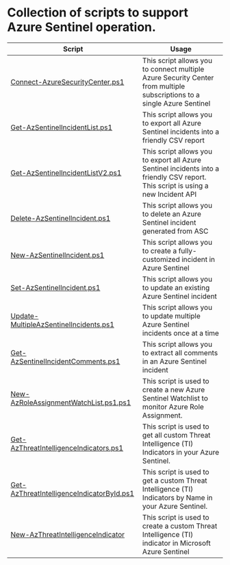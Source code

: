 # Collection of scripts to support Azure Sentinel operation.

| **Script**                                                                                                                                         | **Usage**                                                                                                                         |
| -------------------------------------------------------------------------------------------------------------------------------------------------- | --------------------------------------------------------------------------------------------------------------------------------- |
| [Connect-AzureSecurityCenter.ps1](https://github.com/azsec/azure-sentinel-tools/blob/master/scripts/Connect-AzureSecurityCenter.ps1)               | This script allows you to connect multiple Azure Security Center from multiple subscriptions to a single Azure Sentinel           |
| [Get-AzSentinelIncidentList.ps1](https://github.com/azsec/azure-sentinel-tools/blob/master/scripts/Get-AzSentinelIncidentList.ps1)                 | This script allows you to export all Azure Sentinel incidents into a friendly CSV report                                          |
| [Get-AzSentinelIncidentListV2.ps1](https://github.com/azsec/azure-sentinel-tools/blob/master/scripts/Get-AzSentinelIncidentListV2.ps1)             | This script allows you to export all Azure Sentinel incidents into a friendly CSV report. This script is using a new Incident API |
| [Delete-AzSentinelIncident.ps1](https://github.com/azsec/azure-sentinel-tools/blob/master/scripts/Delete-AzureSentinelIncident.ps1)                | This script allows you to delete an Azure Sentinel incident generated from ASC                                                    |
| [New-AzSentinelIncident.ps1](https://github.com/azsec/azure-sentinel-tools/blob/master/scripts/New-AzSentinelIncident.ps1)                         | This script allows you to create a fully-customized incident in Azure Sentinel                                                    |
| [Set-AzSentinelIncident.ps1](https://github.com/azsec/azure-sentinel-tools/blob/master/scripts/Set-AzSentinelIncident.ps1)                         | This script allows you to update an existing Azure Sentinel incident                                                              |
| [Update-MultipleAzSentinelIncidents.ps1](https://github.com/azsec/azure-sentinel-tools/blob/master/scripts/Update-MultipleAzSentinelIncidents.ps1) | This script allows you to update multiple Azure Sentinel incidents once at a time                                                 |
| [Get-AzSentinelIncidentComments.ps1](https://github.com/azsec/azure-sentinel-tools/blob/master/scripts/Get-AzSentinelIncidentComments.ps1)         | This script allows you to extract all comments in an Azure Sentinel incident                                                      |
| [New-AzRoleAssignmentWatchList.ps1.ps1](https://github.com/azsec/azure-sentinel-tools/blob/master/scripts/New-AzRoleAssignmentWatchList.ps1)       | This script is used to create a new Azure Sentinel Watchlist to monitor Azure Role Assignment.                                    |
| [Get-AzThreatIntelligenceIndicators.ps1](/scripts/Get-AzThreatIntelligenceIndicators.ps1)                                                          | This script is used to get all custom Threat Intelligence (TI) Indicators in your Azure Sentinel.                                 |
| [Get-AzThreatIntelligenceIndicatorById.ps1](/scripts/Get-AzThreatIntelligenceIndicatorById.ps1)                                                    | This script is used to get a custom Threat Intelligence (TI) Indicators by Name in your Azure Sentinel.                           |
| [New-AzThreatIntelligenceIndicator](/scripts/New-AzThreatIntelligenceIndicator.ps1)                                                                | This script is used to create a custom Threat Intelligence (TI) indicator in Microsoft Azure Sentinel                             |